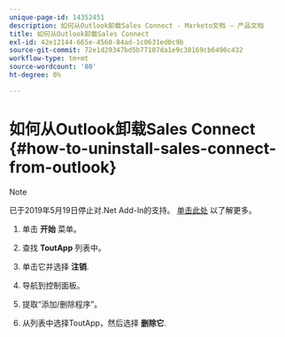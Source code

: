 ```yaml
---
unique-page-id: 14352451
description: 如何从Outlook卸载Sales Connect - Marketo文档 — 产品文档
title: 如何从Outlook卸载Sales Connect
exl-id: 42e12144-665e-4560-84ad-1c0631ed0c9b
source-git-commit: 72e1d29347bd5b77107da1e9c30169cb6490c432
workflow-type: tm+mt
source-wordcount: '80'
ht-degree: 0%

---
```


# 如何从Outlook卸载Sales Connect {#how-to-uninstall-sales-connect-from-outlook}

>[!NOTE]
>
>已于2019年5月19日停止对.Net Add-In的支持。 [单击此处](https://nation.marketo.com/docs/DOC-7028-end-of-life-outlook-net-add-in-for-toutappmarketo-sales-connect) 以了解更多。

1. 单击 **开始** 菜单。

1. 查找 **ToutApp** 列表中。

1. 单击它并选择 **注销**.

1. 导航到控制面板。

1. 提取“添加/删除程序”。

1. 从列表中选择ToutApp，然后选择 **删除它**.

